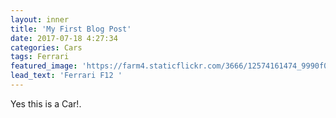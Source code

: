 ```yaml
---
layout: inner
title: 'My First Blog Post'
date: 2017-07-18 4:27:34
categories: Cars
tags: Ferrari
featured_image: 'https://farm4.staticflickr.com/3666/12574161474_9990f00f15_z_d.jpg'
lead_text: 'Ferrari F12 '
---
```


Yes this is a Car!.
